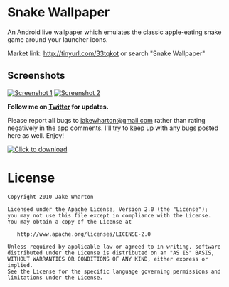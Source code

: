 Snake Wallpaper
===============

An Android live wallpaper which emulates the classic apple-eating snake game around your launcher icons.

Market link: http://tinyurl.com/33tqkot or search "Snake Wallpaper"


Screenshots
-----------

[![Screenshot 1](http://img839.imageshack.us/img839/5899/30409390.th.png)](http://img839.imageshack.us/img839/5899/30409390.png)
[![Screenshot 2](http://img832.imageshack.us/img832/4858/32267736.th.png)](http://img832.imageshack.us/img832/4858/32267736.png)


**Follow me on [Twitter](http://twitter.com/JakeWharton/) for updates.**

Please report all bugs to <jakewharton@gmail.com> rather than rating negatively in the app comments. I'll try to keep up with any bugs posted here as well. Enjoy!

[![Click to download](http://chart.apis.google.com/chart?cht=qr&chs=200x200&chl=market://search%3Fq%3Dpname:com.jakewharton.snakewallpaper)](http://tinyurl.com/33tqkot)


License
=======

    Copyright 2010 Jake Wharton

    Licensed under the Apache License, Version 2.0 (the "License");
    you may not use this file except in compliance with the License.
    You may obtain a copy of the License at

       http://www.apache.org/licenses/LICENSE-2.0

    Unless required by applicable law or agreed to in writing, software
    distributed under the License is distributed on an "AS IS" BASIS,
    WITHOUT WARRANTIES OR CONDITIONS OF ANY KIND, either express or implied.
    See the License for the specific language governing permissions and
    limitations under the License.
